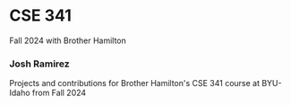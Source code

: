 # CSE 341
Fall 2024 with Brother Hamilton
### Josh Ramirez

Projects and contributions for Brother Hamilton's CSE 341 course at BYU-Idaho from Fall 2024